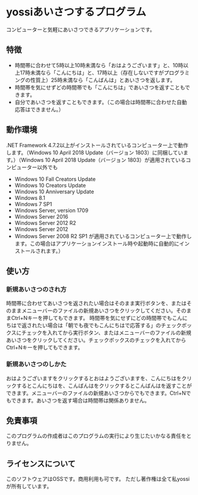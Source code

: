 # yossiあいさつするプログラム
コンピューターと気軽にあいさつできるアプリケーションです。

## 特徴
- 時間帯に合わせて5時以上10時未満なら「おはようございます」と、10時以上17時未満なら「こんにちは」と、17時以上（存在しないですがプログラミングの性質上）25時未満なら「こんばんは」とあいさつを返します。
- 時間帯を気にせずどの時間帯でも「こんにちは」であいさつを返すこともできます。
- 自分であいさつを返すこともできます。（この場合は時間帯に合わせた自動応答はできません。）

## 動作環境
.NET Framework 4.7.2以上がインストールされているコンピューター上で動作します。（Windows 10 April 2018 Update（バージョン 1803）に同梱しています。）（Windows 10 April 2018 Update（バージョン 1803）が適用されているコンピューター以外でも
- Windows 10 Fall Creators Update
- Windows 10 Creators Update
- Windows 10 Anniversary Update
- Windows 8.1
- Windows 7 SP1
- Windows Server, version 1709
- Windows Server 2016
- Windows Server 2012 R2
- Windows Server 2012
- Windows Server 2008 R2 SP1
が適用されているコンピューター上で動作します。この場合はアプリケーションインストール時や起動時に自動的にインストールされます。）

## 使い方
### 新規あいさつのされ方
時間帯に合わせてあいさつを返されたい場合はそのまま実行ボタンを、またはそのままメニューバーのファイルの新規あいさつをクリックしてください。そのままCtrl+Nキーを押してもできます。
時間帯を気にせずにどの時間帯でもこんにちはで返されたい場合は「朝でも夜でもこんにちはで応答する」のチェックボックスにチェックを入れてから実行ボタン、またはメニューバーのファイルの新規あいさつをクリックしてください。チェックボックスのチェックを入れてからCtrl+Nキーを押してもできます。
### 新規あいさつのしかた
おはようございますをクリックするとおはようございますを、こんにちはをクリックするとこんにちはを、こんばんはをクリックするとこんばんはを返すことができます。メニューバーのファイルの新規あいさつからでもできます。Ctrl+Nでもできます。あいさつを返す場合は時間帯は関係ありません。

## 免責事項
このプログラムの作成者はこのプログラムの実行により生じたいかなる責任をとりません。

## ライセンスについて
このソフトウェアはOSSです。商用利用も可です。
ただし著作権は全て私yossiが所有しています。
